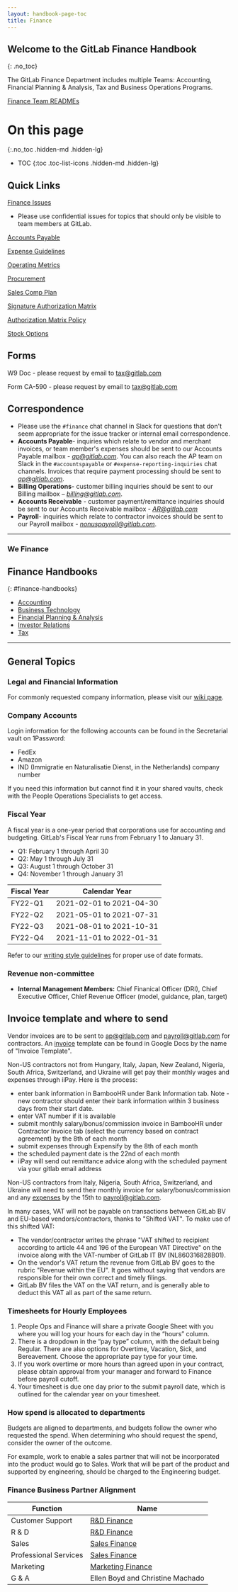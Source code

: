 ```yaml
---
layout: handbook-page-toc
title: Finance
---
```


## Welcome to the GitLab Finance Handbook
{: .no_toc}

The GitLab Finance Department includes multiple Teams: Accounting, Financial Planning & Analysis, Tax and Business Operations Programs.

[Finance Team READMEs](https://about.gitlab.com/handbook/finance/readmes/)


# On this page
{:.no_toc .hidden-md .hidden-lg}

- TOC
{:toc .toc-list-icons .hidden-md .hidden-lg}

## <i aria-hidden="true" class="fab fa-gitlab fa-fw icon-color font-awesome"></i>Quick Links

[Finance Issues](https://gitlab.com/gitlab-com/finance/issues)

- Please use confidential issues for topics that should only be visible to team members at GitLab.

[Accounts Payable](/handbook/finance/accounts-payable/)

[Expense Guidelines](/handbook/finance/expenses/)

[Operating Metrics](/handbook/finance/operating-metrics/)

[Procurement](/handbook/finance/procurement/)

[Sales Comp Plan](/handbook/finance/sales-comp-plan/)

[Signature Authorization Matrix](/handbook/finance/authorization-matrix)

[Authorization Matrix Policy](https://about.gitlab.com/handbook/finance/authorization-matrix/#authorization-matrix-policy) 

[Stock Options](/handbook/stock-options/)


## Forms

W9 Doc - please request by email to tax@gitlab.com

Form CA-590 - please request by email to tax@gitlab.com

## Correspondence

- Please use the `#finance` chat channel in Slack for questions that don't seem appropriate for the issue tracker or internal email correspondence.
- **Accounts Payable**- inquiries which relate to vendor and merchant invoices, or team member's expenses should be sent to our Accounts Payable mailbox - *ap@gitlab.com*. You can also reach the AP team on Slack in the `#accountspayable` or `#expense-reporting-inquiries` chat channels.  Invoices that require payment processing should be sent to *ap@gitlab.com*.
- **Billing Operations**- customer billing inquiries should be sent to our Billing mailbox – *billing@gitlab.com*.
- **Accounts Receivable** - customer payment/remittance inquiries should be sent to our Accounts Receivable mailbox - *AR@gitlab.com*
- **Payroll**- inquiries which relate to contractor invoices should be sent to our Payroll mailbox - *nonuspayroll@gitlab.com*.

- - -

<div class="alert alert-purple center"><h3 class="purple"><strong>We <i class="fas fa-heart orange font-awesome" aria-hidden="true"></i> Finance</strong></h3></div>

## <i aria-hidden="true" class="fas fa-book fa-fw icon-color font-awesome"></i>Finance Handbooks
{: #finance-handbooks}

- [Accounting](/handbook/finance/accounting/)
- [Business Technology](/handbook/business-technology/)
- [Financial Planning & Analysis](/handbook/finance/financial-planning-and-analysis/)
- [Investor Relations](/handbook/finance/investor-relations/)
- [Tax](/handbook/tax/)

- - -

## General Topics

### Legal and Financial Information

For commonly requested company information, please visit our [wiki page](https://gitlab.com/gitlab-com/finance/wikis/company-information).

### Company Accounts

<a name="company-accounts"></a>

Login information for the following accounts can be found in the Secretarial vault
on 1Password:

- FedEx
- Amazon
- IND (Immigratie en Naturalisatie Dienst, in the Netherlands) company number

If you need this information but cannot find it in your shared vaults, check with the People Operations Specialists to get access.

### Fiscal Year

<a name="fiscal-year"></a>

A fiscal year is a one-year period that corporations use for accounting and budgeting.
GitLab's Fiscal Year runs from February 1 to January 31.

- Q1: February 1 through April 30
- Q2: May 1 through July 31
- Q3: August 1 through October 31
- Q4: November 1 through January 31

| Fiscal Year | Calendar Year |
| ----------- | ------------- |
| FY22-Q1 | 2021-02-01 to 2021-04-30 |
| FY22-Q2 | 2021-05-01 to 2021-07-31 |
| FY22-Q3 | 2021-08-01 to 2021-10-31 |
| FY22-Q4 | 2021-11-01 to 2022-01-31 |

Refer to our [writing style guidelines](/handbook/communication/#writing-style-guidelines) for proper use of date formats.

### Revenue non-committee
- **Internal Management Members:** Chief Finanical Officer (DRI), Chief Executive Officer, Chief Revenue Officer (model, guidance, plan, target)

## Invoice template and where to send

<a name="invoices"></a>

Vendor invoices are to be sent to ap@gitlab.com and payroll@gitlab.com for contractors. An [invoice](https://docs.google.com/spreadsheets/d/1sRA2uCpFblOleyVIslqM4YwbW27GkU5DTgwMLhgR_Iw/edit?usp=sharing) template can be found in Google Docs by the name of "Invoice Template".

Non-US contractors not from Hungary, Italy, Japan, New Zealand, Nigeria, South Africa, Switzerland, and Ukraine will get pay their monthly wages and expenses through iiPay. Here is the process:

- enter bank information in BambooHR under Bank Information tab. Note - new contractor should enter their bank information within 3 business days from their start date.
- enter VAT number if it is available
- submit monthly salary/bonus/commission invoice in BambooHR under Contractor Invoice tab (select the currency based on contract agreement) by the 8th of each month
- submit expenses through Expensify by the 8th of each month
- the scheduled payment date is the 22nd of each month
- iiPay will send out remittance advice along with the scheduled payment via your gitlab email address

Non-US contractors from Italy, Nigeria, South Africa, Switzerland, and Ukraine will need to send their monthly invoice for salary/bonus/commission and any [expenses](/handbook/spending-company-money/) by the 15th to payroll@gitlab.com.

In many cases, VAT will not be payable on transactions between GitLab BV and EU-based
vendors/contractors, thanks to "Shifted VAT". To make use of this shifted VAT:

- The vendor/contractor writes the phrase "VAT shifted to recipient according to
article 44 and 196 of the European VAT Directive" on the invoice along with the
VAT-number of GitLab IT BV (NL860316828B01).
- On the vendor's VAT return the revenue from GitLab BV goes to the rubric "Revenue within the EU". It goes without saying that vendors are responsible for their own correct and timely filings.
- GitLab BV files the VAT on the VAT return, and is generally able to deduct this VAT all as part of the same return.

### Timesheets for Hourly Employees

1. People Ops and Finance will share a private Google Sheet with you where you will log your hours for each day in the “hours” column.
1. There is a dropdown in the “pay type” column, with the default being Regular. There are also options for Overtime, Vacation, Sick, and Bereavement. Choose the appropriate pay type for your time.
1. If you work overtime or more hours than agreed upon in your contract, please obtain approval from your manager and forward to Finance before payroll cutoff.
1. Your timesheet is due one day prior to the submit payroll date, which is outlined for the calendar year on your timesheet.

### How spend is allocated to departments

Budgets are aligned to departments, and budgets follow the owner who requested the spend. When determining who should request the spend, consider the owner of the outcome.

For example, work to enable a sales partner that will not be incorporated into the product would go to Sales. Work that will be part of the product and supported by engineering, should be charged to the Engineering budget.

### Finance Business Partner Alignment

| Function | Name |
| -------- | ---- |
| Customer Support | [R&D Finance](/handbook/finance/financial-planning-and-analysis/r-and-d-finance/) |
| R & D | [R&D Finance](/handbook/finance/financial-planning-and-analysis/r-and-d-finance/) |
| Sales | [Sales Finance](handbook/finance/financial-planning-and-analysis/sales-finance/) |
| Professional Services | [Sales Finance](handbook/finance/financial-planning-and-analysis/sales-finance/) |
| Marketing | [Marketing Finance](/handbook/finance/financial-planning-and-analysis/marketing-finance/) |
| G & A | Ellen Boyd and Christine Machado |
